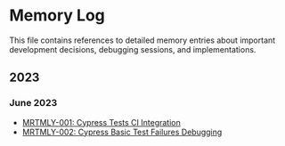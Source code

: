 # Memory Log

This file contains references to detailed memory entries about important development decisions, debugging sessions, and implementations.

## 2023

### June 2023

- [MRTMLY-001: Cypress Tests CI Integration](./logged_memories/MRTMLY-001-cypress-ci-integration.md)
- [MRTMLY-002: Cypress Basic Test Failures Debugging](./logged_memories/MRTMLY-002-cypress-test-fixes.md)

